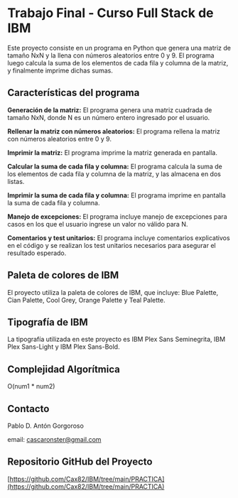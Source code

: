 # Trabajo Final - Curso Full Stack de IBM

Este proyecto consiste en un programa en Python que genera una matriz de tamaño NxN y la llena con números aleatorios entre 0 y 9. El programa luego calcula la suma de los elementos de cada fila y columna de la matriz, y finalmente imprime dichas sumas.




## Características del programa

**Generación de la matriz:** El programa genera una matriz cuadrada de tamaño NxN, donde N es un número entero ingresado por el usuario.

**Rellenar la matriz con números aleatorios:** El programa rellena la matriz con números aleatorios entre 0 y 9.

**Imprimir la matriz:** El programa imprime la matriz generada en pantalla.

**Calcular la suma de cada fila y columna:** El programa calcula la suma de los elementos de cada fila y columna de la matriz, y las almacena en dos listas.

**Imprimir la suma de cada fila y columna:** El programa imprime en pantalla la suma de cada fila y columna.

**Manejo de excepciones:** El programa incluye manejo de excepciones para casos en los que el usuario ingrese un valor no válido para N.

**Comentarios y test unitarios:** El programa incluye comentarios explicativos en el código y se realizan los test unitarios necesarios para asegurar el resultado esperado.




## Paleta de colores de IBM

El proyecto utiliza la paleta de colores de IBM, que incluye: Blue Palette, Cian Palette, Cool Grey, Orange Palette y Teal Palette.




## Tipografía de IBM

La tipografía utilizada en este proyecto es IBM Plex Sans Seminegrita, IBM Plex Sans-Light y IBM Plex Sans-Bold.



## Complejidad Algorítmica

O(num1 * num2)



## Contacto

Pablo D. Antón Gorgoroso

email: cascaronster@gmail.com



## Repositorio GitHub del Proyecto

[https://github.com/Cax82/IBM/tree/main/PRACTICA](https://github.com/Cax82/IBM/tree/main/PRACTICA)
